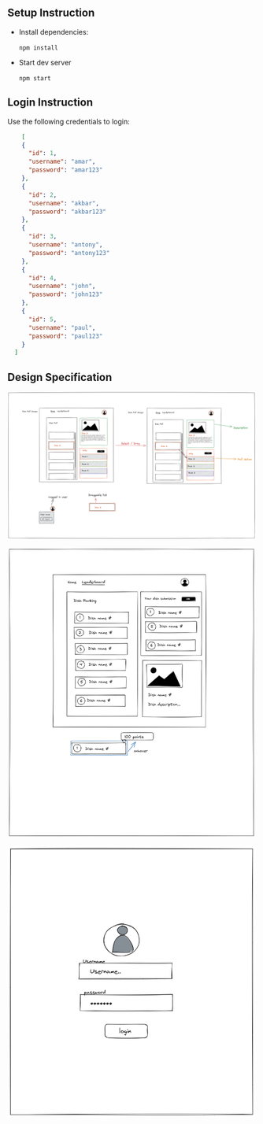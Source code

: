 ## Setup Instruction

- Install dependencies:

    `npm install`

- Start dev server

    `npm start`

## Login Instruction

Use the following credentials to login:

```json 
    [
    {
      "id": 1,
      "username": "amar",
      "password": "amar123"
    },
    {
      "id": 2,
      "username": "akbar",
      "password": "akbar123"
    },
    {
      "id": 3,
      "username": "antony",
      "password": "antony123"
    },
    {
      "id": 4,
      "username": "john",
      "password": "john123"
    },
    {
      "id": 5,
      "username": "paul",
      "password": "paul123"
    }
  ]
```

## Design Specification

![Spec 1](https://github.com/vikizax/react-dishpoll/blob/master/design-specs/des1.png?raw=true)

![Spec 2](https://github.com/vikizax/react-dishpoll/blob/master/design-specs/des2.png?raw=true)

![Spec 3](https://github.com/vikizax/react-dishpoll/blob/master/design-specs/des3.png?raw=true)
